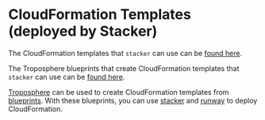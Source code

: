 # CloudFormation Templates (deployed by Stacker)

The CloudFormation templates that `stacker` can use can be [found here](../../cloudformation/templates).

The Troposphere blueprints that create CloudFormation templates that `stacker` can use can be [found here](../../troposphere/blueprints).

[Troposphere](https://github.com/cloudtools/troposphere) can be used to create CloudFormation templates from [blueprints](https://stacker.readthedocs.io/en/latest/blueprints.html). 
With these blueprints, you can use [stacker](https://stacker.readthedocs.io/en/latest/index.html) and [runway](https://docs.onica.com/projects/runway/en/release/) to deploy CloudFormation. 

